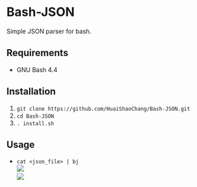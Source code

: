 # Bash-JSON
Simple JSON parser for bash.

## Requirements
- GNU Bash 4.4

## Installation
1. `git clone https://github.com/HuaiShaoChang/Bash-JSON.git`
2. `cd Bash-JSON`
3. `. install.sh`

## Usage
- `cat <json_file> | bj`
<br />![](https://i.imgur.com/NPIrPPK.png)
<br />![](https://i.imgur.com/YvTLLbk.png)
